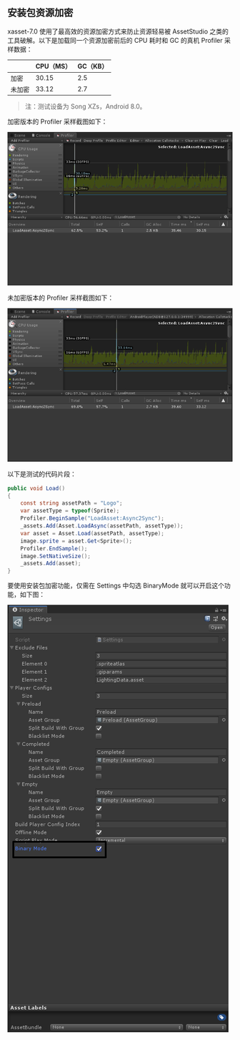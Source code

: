 <!-- docs/binarymode -->
## 安装包资源加密

xasset-7.0 使用了最高效的资源加密方式来防止资源轻易被 AssetStudio 之类的工具破解。以下是加载同一个资源加密前后的 CPU 耗时和 GC 的真机 Profiler 采样数据：

|        | CPU（MS） | GC（KB） |
| ------ | ----------- | -------- |
| 加密   | 30.15       | 2.5      |
| 未加密 | 33.12       | 2.7      |

> 注：测试设备为 Song XZs，Android 8.0。

加密版本的 Profiler 采样截图如下： 

  ![loadasset-async2sync-binary](res/loadasset-async2sync-binary.png)

未加密版本的 Profiler 采样截图如下：

  ![loadasset-async2sync-bundle](res/loadasset-async2sync-bundle.png)

以下是测试的代码片段：

```C#
public void Load()
{
    const string assetPath = "Logo";
    var assetType = typeof(Sprite);
    Profiler.BeginSample("LoadAsset:Async2Sync");
    _assets.Add(Asset.LoadAsync(assetPath, assetType));
    var asset = Asset.Load(assetPath, assetType);
    image.sprite = asset.Get<Sprite>();
    Profiler.EndSample();
    image.SetNativeSize();
    _assets.Add(asset);
}
```

要使用安装包加密功能，仅需在 Settings 中勾选 BinaryMode 就可以开启这个功能，如下图：

  ![example-settings](res/settings-binarymode.png)

